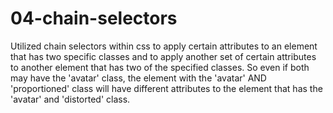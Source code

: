# 04-chain-selectors

Utilized chain selectors within css to apply certain attributes to an element that has two specific classes and to apply another set of certain attributes to another element that has two of the specified classes. So even if both may have the 'avatar' class, the element with the 'avatar' AND 'proportioned' class will have different attributes to the element that has the 'avatar' and 'distorted' class. 